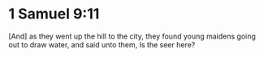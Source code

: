 # 1 Samuel 9:11

[And] as they went up the hill to the city, they found young maidens going out to draw water, and said unto them, Is the seer here?